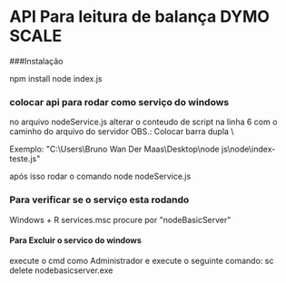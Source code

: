 # API Para leitura de balança DYMO SCALE


###Instalação

npm install
node index.js




### colocar api para rodar como serviço do windows
no arquivo nodeService.js alterar o conteudo de script na linha 6 com o caminho do arquivo do servidor
OBS.: Colocar barra dupla \\

Exemplo: "C:\\Users\\Bruno Wan Der Maas\\Desktop\\node js\\node\\index-teste.js"

após isso rodar o comando
node nodeService.js


### Para verificar se o serviço esta rodando
Windows + R
services.msc
procure por "nodeBasicServer"



#### Para Excluir o servico do windows
execute o cmd como Administrador e execute o seguinte comando:
sc delete nodebasicserver.exe
